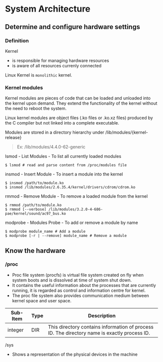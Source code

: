 # System Architecture

## Determine and configure hardware settings

### Definition

Kernel
  - is responsible for managing hardware resources
  - is aware of all resources currenly connected

Linux Kernel is `monolithic` kernel.

### Kernel modules

Kernel modules are pieces of code that can be loaded and unloaded into the kernel upon demand. They extend the functionality of the kernel without the need to reboot the system.

Linux kernel modules are object files (.ko files or .ko.xz files) produced by the C compiler but not linked into a complete executable.

Modules are stored in a directory hierarchy under /lib/modules/{kernel-release}

> Ex: /lib/modules/4.4.0-62-generic

lsmod - List Modules - To list all currently loaded modules

    $ lsmod # read and parse content from /proc/modules file

insmod - Insert Module - To insert a module into the kernel

    $ insmod /path/to/module.ko
    $ insmod /lib/modules/2.6.35.4/kernel/drivers/cdrom/cdrom.ko

rmmod - Remove Module - To remove a loaded module from the kernel

    $ rmmod /path/to/module.ko
    $ rmmod [--verbose] /lib/modules/3.2.0-4-686-pae/kernel/sound/ac97_bus.ko

modprobe - Modules Probe - To add or remove a module by name

    $ modprobe module_name # Add a module
    $ modprobe [-r | --remove] module_name # Remove a module

## Know the hardware

### /proc
- Proc file system (procfs) is virtual file system created on fly when system boots and is dissolved at time of system shut down.
- It contains the useful information about the processes that are currently running, it is regarded as control and information centre for kernel.
- The proc file system also provides communication medium between kernel space and user space.

| Sub-Item | Type | Description |
|----------|------|-------------|
| integer | DIR | This directory contains information of process ID. The directory name is exactly process ID.

/sys
- Shows a representation of the physical devices in the machine
